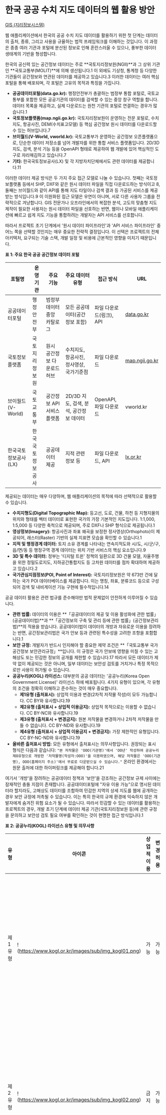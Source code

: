 # 한국 공공 수치 지도 데이터의 웹 활용 방안
[GIS (지리정보시스템)](./index.md)


웹 애플리케이션에서 한국의 공공 수치 지도 데이터를 활용하기 위한 첫 단계는 데이터의 출처, 종류, 그리고 사용을 규율하는 법적 프레임워크를 이해하는 것입니다. 이 과정은 종종 여러 기관과 포털에 분산된 정보로 인해 혼란스러울 수 있으나, 풍부한 데이터 생태계의 기반을 형성합니다.


한국의 공신력 있는 공간정보 데이터는 주로 **국토지리정보원(NGII)**과 그 상위 기관인 **국토교통부(MOLIT)**에 의해 생산됩니다.1 이 외에도 기상청, 통계청 등 다양한 기관들이 공간정보와 연관된 데이터를 제공하고 있습니다.3 이러한 데이터는 여러 핵심 포털을 통해 배포되며, 각 포털은 고유의 목적과 특징을 가집니다.

- **공공데이터포털(data.go.kr):** 행정안전부가 총괄하는 범정부 통합 포털로, 국토교통부를 포함한 모든 공공기관의 데이터를 검색할 수 있는 중앙 창구 역할을 합니다. 데이터 목록을 제공하고, 실제 다운로드는 원천 기관의 포털로 연결하는 경우가 많습니다.1
- **국토정보플랫폼(map.ngii.go.kr):** 국토지리정보원이 운영하는 전문 포털로, 수치지도, 항공사진, DEM(수치표고모델) 등 핵심 공간정보 원시 데이터를 다운로드할 수 있는 허브입니다.7
- **브이월드(V-World, vworld.kr):** 국토교통부가 운영하는 공간정보 오픈플랫폼으로, 단순한 데이터 저장소를 넘어 개발자를 위한 통합 서비스 플랫폼입니다. 2D/3D 지도, 검색, 분석 기능 등을 OpenAPI 형태로 제공하여 웹 개발에 있어 핵심적인 도구로 자리매김하고 있습니다.7
- **기타:** 한국국토정보공사(LX) 및 각 지방자치단체에서도 관련 데이터를 제공합니다.11

이러한 데이터 제공 방식은 두 가지 주요 접근 모델로 나눌 수 있습니다. 첫째는 국토정보플랫폼 등에서 SHP, DXF와 같은 원시 데이터 파일을 직접 다운로드하는 방식이고 8, 둘째는 브이월드와 같이 API를 통해 지도 타일이나 검색 결과 등 가공된 서비스를 제공받는 방식입니다.9 이 이원화된 접근 모델은 우연이 아니며, 서로 다른 사용자 그룹을 전략적으로 겨냥합니다. GIS 전문가나 오프라인에서의 복잡한 분석, 고도의 맞춤형 지도 제작이 필요한 사용자는 원시 데이터 파일을 선호하는 반면, 웹이나 모바일 애플리케이션에 빠르고 쉽게 지도 기능을 통합하려는 개발자는 API 서비스를 선호합니다.

따라서 프로젝트 초기 단계에서 '원시 데이터 파이프라인'과 'API 서비스 파이프라인' 중 어느 쪽을 선택할 것인지는 매우 중요한 전략적 결정입니다. 이 선택은 프로젝트의 전체 아키텍처, 요구되는 기술 스택, 개발 일정 및 비용에 근본적인 영향을 미치기 때문입니다.

**표 1: 주요 한국 공공 공간정보 데이터 포털**

| 포털명               | 운영 기관        | 주요 기능                   | 주요 데이터 유형                         | 접근 방식                | URL                                     |
| -------------------- | ---------------- | --------------------------- | ---------------------------------------- | ------------------------ | --------------------------------------- |
| 공공데이터포털       | 행정안전부       | 범정부 데이터 중앙 카탈로그 | 모든 공공데이터(공간정보 포함)           | 파일 다운로드(링크), API | [data.go.kr](https://www.data.go.kr)    |
| 국토정보플랫폼       | 국토지리정보원   | 원시 공간정보 다운로드 허브 | 수치지도, 항공사진, 정사영상, 국가기준점 | 파일 다운로드            | [map.ngii.go.kr](http://map.ngii.go.kr) |
| 브이월드(V-World)    | 국토교통부       | 공간정보 API 서비스 플랫폼  | 2D/3D 지도, 검색, 분석, 공간정보 데이터  | OpenAPI, 파일 다운로드   | vworld.kr                               |
| 한국국토정보공사(LX) | 한국국토정보공사 | 공공데이터 제공             | 지적 관련 정보 등                        | 파일 다운로드, API       | [lx.or.kr](https://www.lx.or.kr)        |


제공되는 데이터는 매우 다양하며, 웹 애플리케이션의 목적에 따라 선택적으로 활용할 수 있습니다.

- **수치지형도(Digital Topographic Map):** 등고선, 도로, 건물, 하천 등 지형지물의 위치와 형태를 벡터 데이터로 표현한 국가의 가장 기본적인 지도입니다. 1:1,000, 1:5,000 등 다양한 축척으로 제공되며, 주로 DXF나 SHP 형식으로 제공됩니다.1
- **영상정보(Imagery):** 항공사진과 좌표 왜곡을 보정한 정사영상(Orthophoto)이 제공되어, 래스터(Raster) 기반의 실제 지표면 모습을 확인할 수 있습니다.1
- **지적 및 행정경계 데이터:** 토지 소유 경계를 나타내는 연속지적도와 시/도, 시/군/구, 읍/면/동 등 행정구역 경계 데이터는 위치 기반 서비스의 핵심 요소입니다.9
- **3D 및 특수 데이터:** 정부는 '디지털 트윈' 정책의 일환으로 3D 건물 모델, 자율주행을 위한 정밀도로지도, 지하공간통합지도 등 고차원 데이터를 점차 확대하여 제공하고 있습니다.2
- **국가관심지점정보(POI, Point of Interest):** 국토지리정보원은 약 673만 건에 달하는 국가 POI 데이터베이스를 제공합니다. 이는 명칭, 좌표, 분류코드 등으로 구성되어 검색 및 내비게이션 기능 구현에 필수적입니다.14


공공 데이터 활용은 관련 법규를 준수해야만 법적 문제없이 안전하게 이루어질 수 있습니다.

- **관련 법률:** 데이터의 이용은 **「공공데이터의 제공 및 이용 활성화에 관한 법률」(공공데이터법)**과 **「공간정보의 구축 및 관리 등에 관한 법률」(공간정보관리법)**의 적용을 받습니다. 공공데이터법이 데이터의 개방과 자유로운 이용을 장려하는 반면, 공간정보관리법은 국가 안보 등과 관련된 특수성을 고려한 조항을 포함합니다.1
- **보안 규정:** 개발자가 반드시 인지해야 할 중요한 제약 조건은 **「국토교통부 국가공간정보 보안관리규정」**입니다. 이 규정은 국가 안보에 영향을 미칠 수 있는 고해상도 또는 민감한 정보의 공개를 제한할 수 있습니다.17 따라서 모든 데이터가 제약 없이 제공되는 것은 아니며, 일부 데이터는 보안성 검토를 거치거나 특정 목적으로만 사용이 허가될 수 있습니다.
- **공공누리(KOGL) 라이선스:** 대부분의 공공 데이터는 '공공누리(Korea Open Government License)' 라이선스 하에 배포됩니다. 4가지 유형이 있으며, 각 유형의 조건을 정확히 이해하고 준수하는 것이 매우 중요합니다.
  - **제1유형 (출처표시):** 상업적 이용과 변경(2차적 저작물 작성)이 모두 가능합니다. CC BY와 유사합니다.19
  - **제2유형 (출처표시 + 상업적 이용금지):** 상업적 목적으로는 이용할 수 없습니다. CC BY-NC와 유사합니다.19
  - **제3유형 (출처표시 + 변경금지):** 원본 저작물을 변경하거나 2차적 저작물을 만들 수 없습니다. CC BY-ND와 유사합니다.19
  - **제4유형 (출처표시 + 상업적 이용금지 + 변경금지):** 가장 제한적인 유형입니다. CC BY-NC-ND와 유사합니다.19
- **올바른 출처표시 방법:** 모든 유형에서 출처표시는 의무사항입니다. 권장되는 표시 형식은 다음과 같습니다: `"본 저작물은 'OOO(기관명)'에서 'OO년' 작성하여 공공누리 제O유형으로 개방한 '저작물명(작성자:OOO)'을 이용하였으며, 해당 저작물은 'OOO(기관명), OOO(홈페이지 주소)'에서 무료로 다운받으실 수 있습니다."` 온라인 환경에서는 원문 출처에 대한 하이퍼링크를 제공해야 합니다.21

여기서 '개방'을 장려하는 공공데이터 정책과 '보안'을 강조하는 공간정보 규제 사이에는 잠재적인 충돌 지점이 존재합니다. 공공데이터포털에 "자유 이용 가능"으로 명시된 데이터라 할지라도, 고해상도 데이터를 조합하여 민감한 지역의 상세 지도를 웹에 공개하는 경우 보안 규정에 저촉될 수 있습니다. 이는 특히 한국의 규제 환경에 익숙하지 않은 개발자에게 숨겨진 위험 요소가 될 수 있습니다. 따라서 민감할 수 있는 데이터를 활용하는 프로젝트의 경우, 개발 초기 단계에 데이터 제공 기관(국토지리정보원 등)에 관련 규정을 문의하고 보안성 검토 필요 여부를 확인하는 것이 현명한 접근 방식입니다.1

**표 2: 공공누리(KOGL) 라이선스 유형 및 의무사항**

| 유형    | 아이콘                                              | 상업적 이용 | 변경 허용 | 핵심 의무                         | 출처표시 예시                                                |
| ------- | --------------------------------------------------- | ----------- | --------- | --------------------------------- | ------------------------------------------------------------ |
| 제1유형 | !(https://www.kogl.or.kr/images/sub/img_kogl01.png) | 가능        | 가능      | 출처표시                          | "본 저작물은 '국토교통부'에서 '2023년' 작성하여 공공누리 제1유형으로 개방한 '수치지형도'를 이용하였으며..." |
| 제2유형 | !(https://www.kogl.or.kr/images/sub/img_kogl02.png) | 금지        | 가능      | 출처표시, 비상업적 이용           | "본 저작물은 '국토교통부'에서 '2023년' 작성하여 공공누리 제2유형으로 개방한 '수치지형도'를 이용하였으며..." |
| 제3유형 | !(https://www.kogl.or.kr/images/sub/img_kogl03.png) | 가능        | 금지      | 출처표시, 변경금지                | "본 저작물은 '국토교통부'에서 '2023년' 작성하여 공공누리 제3유형으로 개방한 '수치지형도'를 이용하였으며..." |
| 제4유형 | !(https://www.kogl.or.kr/images/sub/img_kogl04.png) | 금지        | 금지      | 출처표시, 비상업적 이용, 변경금지 | "본 저작물은 '국토교통부'에서 '2023년' 작성하여 공공누리 제4유형으로 개방한 '수치지형도'를 이용하였으며..." |


원시 공공 데이터를 웹 환경에서 사용하기 위해서는 반드시 기술적인 데이터 처리 과정을 거쳐야 합니다. 이 장에서는 이론적 개념부터 실제 도구를 사용한 작업 흐름까지, 필수적인 데이터 처리 단계를 상세히 설명합니다.


- **데이터 형식(Data Formats):** 앞서 언급했듯이, 원본 데이터는 주로 GIS/CAD 전용 형식인 **SHP**나 **DXF**로 제공됩니다.12 현대적인 웹 매핑 환경에서 목표로 하는 형식은 자바스크립트 환경에 네이티브한 텍스트 기반 형식인 

  **GeoJSON**입니다. 더 나아가 고성능 애플리케이션에서는 이 GeoJSON을 기반으로 **벡터 타일(Vector Tiles)**(예: MBTiles, PMTiles 형식)을 생성합니다.24

- **좌표 참조 시스템(CRS, Coordinate Reference System):** 이는 웹 지도 개발에서 가장 중요하고 숙달해야 할 기술적 개념입니다.

  - **원본 좌표계:** 한국의 공공 데이터는 대부분 횡단 메르카토르(TM, Transverse Mercator) 도법과 GRS80 타원체를 기반으로 하는 투영 좌표계를 사용합니다. **EPSG:5186**(Korea 2000 / Central Belt 2010), **EPSG:5179**(UTM-K) 등이 대표적이며, 이 좌표계들은 특정 원점으로부터 미터(meter) 단위로 거리를 측정합니다.27
  - **목표 좌표계:** 웹 매핑의 전 세계 표준은 지리 좌표계인 **WGS84 (EPSG:4326)**입니다. 이 시스템은 위도(latitude)와 경도(longitude)를 도(degree) 단위로 사용합니다.30

이 두 좌표계의 차이는 초보 개발자들이 흔히 빠지는 치명적인 함정을 만듭니다. 한국 좌표계의 X, Y 좌표(예: X=200000, Y=500000)는 미터 단위의 거리 값이지만, 이를 위도/경도 값으로 착각하고 그대로 사용하는 것입니다. 예를 들어, 개발자가 SHP 파일을 GeoJSON으로 변환했을 때, 파일 내 좌표는 여전히 `   `과 같이 원본 좌표계로 남아있을 수 있습니다. 이 GeoJSON을 WGS84 좌표를 기대하는 Leaflet이나 OpenLayers 같은 라이브러리에 로드하면, 라이브러리는 이 값을 `경도=200000`, `위도=500000`으로 해석합니다. 이는 유효한 위경도 범위를 한참 벗어나는 값이므로, 데이터는 지도에 전혀 표시되지 않거나 아프리카 연안의 (0,0) 지점 같은 엉뚱한 곳에 나타나게 됩니다.

결론적으로, 한 좌표계에서 다른 좌표계로 좌표를 변환하는 **재투영(Reprojection)** 과정은 선택이 아닌 **필수적인** 단계입니다. 이 과정을 누락하면 이후의 모든 작업이 의미를 잃게 되므로, 반드시 거쳐야 합니다.


이 절에서는 데이터 변환 및 재투영을 위한 실용적이고 단계적인 가이드를 제공합니다.


QGIS는 시각적 확인과 변환 작업에 이상적인 강력한 오픈소스 데스크톱 GIS 프로그램입니다.

1. SHP 파일을 QGIS에 로드합니다. 이때 `.shp`, `.shx`, `.dbf`, `.prj` 등 관련 파일들이 모두 같은 폴더에 있어야 합니다.24
2. QGIS는 보통 `.prj` 파일을 통해 원본 좌표계를 자동으로 인식합니다. 레이어 속성에서 이를 확인합니다.
3. 레이어 목록에서 해당 레이어를 우클릭한 후 "내보내기(Export)" > "객체를 다른 이름으로 저장(Save Features As...)"을 선택합니다.
4. 대화상자에서 포맷을 "GeoJSON"으로 설정합니다.
5. 가장 중요한 단계로, "좌표계(CRS)" 드롭다운 메뉴에서 **"EPSG:4326 - WGS 84"**를 선택합니다.
6. 파일을 저장하면 재투영된 GeoJSON 파일이 생성됩니다.24

이 방식은 직관적이고 시각적이어서 일회성 변환이나 데이터 탐색에 유리하지만, 자동화된 파이프라인을 구축하기에는 적합하지 않습니다.


GDAL(Geospatial Data Abstraction Library)과 그 벡터 처리 구성요소인 OGR은 공간정보 데이터 변환을 위한 산업 표준 커맨드 라인 도구입니다. 핵심 유틸리티는 `ogr2ogr`입니다.

- **핵심 명령어:**

  ```Bash
  ogr2ogr -f GeoJSON -t_srs EPSG:4326 output.geojson input.shp
  ```
  
- **명령어 분석:**

  - `ogr2ogr`: 변환 유틸리티를 호출합니다.34
  - `-f GeoJSON`: 출력 포맷을 GeoJSON으로 지정합니다.34
  - `-t_srs EPSG:4326`: **목표 좌표 참조 시스템(target SRS)**을 지정하여 데이터를 WGS84로 재투영합니다. 이 부분이 가장 중요합니다.34
  - `output.geojson`: 생성될 결과 파일명입니다.
  - `input.shp`: 원본 SHP 파일명입니다.

이 방식은 학습 곡선이 가파르지만, 스크립트화가 가능하여 대용량 파일을 처리하거나 자동화된 데이터 처리 파이프라인을 구축하는 데 필수적입니다.

**표 4: 데이터 변환 도구 비교**

| 도구          | 유형    | 주요 특징                                            | 사용 편의성 | 최적 사용 사례                                       |
| ------------- | ------- | ---------------------------------------------------- | ----------- | ---------------------------------------------------- |
| QGIS          | GUI     | 시각적 인터페이스, 다양한 분석 기능, 플러그인 생태계 | 높음        | 데이터 탐색, 시각화, 일회성 수동 변환 24             |
| GDAL/OGR2OGR  | CLI     | 강력한 변환 기능, 스크립트화 가능, 다양한 포맷 지원  | 낮음        | 자동화된 배치 처리, 대용량 데이터 변환, 서버 환경 34 |
| Mapshaper     | Web/CLI | 빠른 도형 단순화, 위상 보존, 대화형 인터페이스       | 중간        | 파일 용량 축소, 웹 기반의 빠른 변환 및 미리보기 36   |
| 온라인 변환기 | Web     | 설치 불필요, 간단한 파일 변환                        | 매우 높음   | 작고 민감하지 않은 데이터의 빠른 변환 33             |


- **문제점:** 고해상도의 원시 공간정보 데이터는 수백만 개의 정점(vertex)을 포함할 수 있어 파일 크기가 매우 큽니다. 수백 메가바이트(MB) 혹은 기가바이트(GB)에 달하는 GeoJSON 파일을 웹 브라우저에 직접 로드하면 브라우저가 멈추거나 충돌하게 됩니다.38
- **해결책:** **도형 단순화(Geometric Simplification)** 또는 일반화(Generalization) 기법을 사용합니다. 이는 폴리곤이나 라인의 본질적인 형태는 유지하면서 정점의 수를 줄이는 과정입니다.
- **도구:**
  - **Mapshaper:** 도형 단순화를 위한 최고의 도구 중 하나로, 웹 앱과 커맨드 라인 유틸리티로 모두 제공됩니다. 시각적으로 우수한 Visvalingam-Whyatt 같은 알고리즘을 사용합니다.36
  - **QGIS:** "벡터" > "도형 도구" > "단순화" 메뉴를 통해 내장된 단순화 기능을 제공합니다.24
  - **Tippecanoe:** 벡터 타일 생성 과정에서 동적으로 단순화 옵션을 적용할 수 있습니다 (예: `--simplification=10`).40

단순화는 일회성 작업이 아닙니다. 최적의 단순화 수준은 지도의 축척(zoom level)에 따라 달라집니다. 전 세계를 보여주는 지도(zoom level 0)에서는 국가 경계가 매우 단순해야 하지만, 특정 거리를 보여주는 지도(zoom level 16)에서는 매우 상세한 데이터가 필요합니다. 이는 하나의 거대하고 상세한 파일을 로드하는 대신, 현재 화면에 맞는 작고 미리 단순화된 데이터 조각(타일)을 로드하는 벡터 타일의 핵심 원리와 직결됩니다.39 따라서 단순화는 단순히 파일 크기를 줄이는 기술을 넘어, 다중 축척을 지원하는 고성능 웹 지도를 가능하게 하는 근본적인 개념이며, 4장에서 다룰 벡터 타일로 넘어가는 개념적 다리 역할을 합니다.


이 장에서는 처리된 데이터를 소비하여 상호작용 가능한 웹 지도 애플리케이션을 구축하는 클라이언트 측 기술에 초점을 맞춥니다.


브이월드는 정부가 공간정보를 서비스 형태로 제공하기 위해 운영하는 대표 플랫폼입니다. OpenLayers를 기반으로 구축되었으며, 포괄적인 API 스위트를 제공합니다.9

- **API 키 발급:** 모든 브이월드 API를 사용하려면 브이월드 개발자 포털에서 회원가입 후 인증키를 발급받아야 합니다.43

- **주요 API 카테고리:**

  - **2D 지도 API:** WMTS(Web Map Tile Service)와 같은 표준을 통해 위성, 일반, 하이브리드 등 타일 형태의 배경지도를 제공합니다. 이는 모든 지도의 기초가 됩니다.44 핵심 URL 구조는 `http://api.vworld.kr/req/wmts/1.0.0/{key}/{layer}/{tileMatrix}/{tileRow}/{tileCol}.{tileType}` 형태를 띱니다.

  - **검색 API (지오코딩):** 주소(도로명, 지번)를 좌표(X, Y)로 변환하거나, 좌표를 주소로 변환(역지오코딩)하는 기능을 제공합니다. 검색 기능 구현에 필수적입니다.47

  - **데이터 API (WMS/WFS):** 연속지적도와 같은 벡터 데이터 레이어에 WMS(Web Map Service), WFS(Web Feature Service) 표준을 통해 직접 접근할 수 있게 해줍니다. 이를 통해 동적인 데이터 중첩(overlay)이 가능합니다.48

  - **3D 및 분석 API:** 브이월드는 디지털 트윈 정책에 발맞춰 3D 지도와 건물 가시권, 경사도 분석, 시뮬레이션 등 고급 분석 기능을 적극적으로 확충하고 있습니다.9

브이월드의 API는 두 가지 방식으로 활용될 수 있습니다. 첫째, 브이월드의 배경지도와 데이터 레이어만을 사용하여 모든 것을 해결하는 '올인원 솔루션'으로 사용하는 것입니다.42 둘째, 브이월드에서는 배경지도만 가져오고, 그 위에 2장에서 설명한 '원시 데이터 파이프라인'을 통해 직접 가공한 데이터(GeoJSON 또는 벡터 타일)를 중첩시키는 '보완적 서비스'로 사용하는 것입니다.

이는 개발자에게 유연성을 제공하지만, 동시에 아키텍처의 복잡성을 증가시킬 수 있습니다. 따라서 프로젝트의 요구사항에 따라 적절한 아키텍처를 선택하는 것이 중요합니다. 간단한 애플리케이션은 전적으로 브이월드 API에 의존하는 것이 효율적일 수 있으며, 고도로 맞춤화된 데이터 시각화가 필요한 경우에는 후자의 하이브리드 접근 방식이 더 적합할 것입니다.


자바스크립트 매핑 라이브러리의 선택은 프론트엔드 아키텍처의 핵심 결정 사항입니다. 대표적인 오픈소스 라이브러리는 Leaflet, OpenLayers, 그리고 Mapbox GL JS(현재는 MapLibre GL JS로 분기)입니다.

- **Leaflet:** 가볍고, 단순하며, 모바일 친화적인 라이브러리로 방대한 플러그인 생태계를 자랑합니다. 래스터 타일과 간단한 벡터 오버레이를 사용하는 직관적인 지도에 매우 적합하지만, "완전한 기능을 갖춘 웹 기반 GIS를 지향하지는 않습니다".52
- **OpenLayers:** "브라우저 안의 GIS"라 불릴 만큼 강력하고 기능이 풍부한 라이브러리입니다. 다양한 좌표계와 WMS, WFS 같은 OGC 표준을 내장 지원합니다. Leaflet보다 복잡하지만, 까다로운 GIS 애플리케이션을 구축하는 데 더 많은 기능을 제공합니다. 브이월드 API 자체가 OpenLayers 기반이므로, 브이월드 중심의 프로젝트와 궁합이 잘 맞습니다.13
- **Mapbox GL JS / MapLibre GL JS:** WebGL을 사용하여 벡터 타일을 렌더링하는 데 특화되어 있습니다. 타의 추종을 불허하는 지도 스타일링 유연성과 부드러운 상호작용 경험을 제공합니다. Mapbox GL JS v2부터는 상용 라이선스로 변경되어, 많은 신규 프로젝트에서는 오픈소스 포크인 **MapLibre GL JS**를 선호하는 추세입니다.54

**표 3: 웹 매핑 라이브러리 비교**

| 라이브러리         | 핵심 철학       | 사용 편의성 | 주요 강점                                           | 주요 약점                                         | 벡터 타일 지원     | 최적 사용 사례                             |
| ------------------ | --------------- | ----------- | --------------------------------------------------- | ------------------------------------------------- | ------------------ | ------------------------------------------ |
| **Leaflet**        | "단순함"        | 매우 높음   | 가벼움, 방대한 플러그인, 빠른 학습 곡선             | 핵심 기능 제한적, 복잡한 GIS 기능은 플러그인 의존 | 플러그인 통해 가능 | 간단한 지도, 모바일 웹, 빠른 프로토타이핑  |
| **OpenLayers**     | "강력함"        | 중간        | 다양한 좌표계/OGC 표준 내장 지원, 풍부한 기능       | 상대적으로 무겁고 복잡함, 가파른 학습 곡선        | 네이티브 지원      | 복잡한 GIS 기능이 필요한 전문 애플리케이션 |
| **MapLibre GL JS** | "성능과 스타일" | 중간        | WebGL 기반 고성능 벡터 타일 렌더링, 유연한 스타일링 | 래스터 타일 기능 제한적, Leaflet보다 복잡         | 핵심 기능          | 고도로 상호작용적이고 미려한 벡터 지도     |


지금까지 논의된 개념들을 종합하여 일반적인 웹 지도 애플리케이션의 참조 아키텍처를 제시할 수 있습니다.

1. **데이터 소스:** 국토지리정보원, 국토교통부 포털에서 원시 데이터(SHP 등)를 획득합니다.
2. **처리 계층 (서버):** GDAL/OGR2OGR과 Mapshaper/Tippecanoe를 사용한 스크립트 파이프라인을 구축하여 데이터를 변환, 재투영, 단순화, 타일링합니다.
3. **데이터 저장소:** 결과물인 GeoJSON 또는 MBTiles/PMTiles 파일을 파일 서버나 Amazon S3와 같은 클라우드 스토리지에 저장합니다.
4. **서비스 계층 (서버):** 정적 타일 파일을 제공하는 간단한 웹 서버나, 동적으로 타일을 제공하는 타일 서버(예: `tileserver-gl`)를 운영합니다.
5. **클라이언트 계층 (브라우저):** 웹 매핑 라이브러리(Leaflet, OpenLayers, MapLibre 등)를 사용하여 브이월드에서 배경지도를 가져오고, 자체 서비스 계층에서 주제도 데이터를 가져와 중첩하여 사용자에게 보여줍니다.


이 장에서는 기본을 넘어 대용량 데이터의 성능 최적화와 이 분야의 미래를 형성할 정책적 맥락에 대해 심도 있게 다룹니다.


- **문제의 재조명:** 38에서 지적했듯이, 크고 복잡한 GeoJSON 파일을 웹에서 시각화하는 것은 현실적으로 불가능합니다. 이에 대한 해결책이 바로 벡터 타일입니다.

- **벡터 타일이란?** 서버에서 미리 렌더링된 지도 이미지(래스터 타일)를 전송하는 대신, 기하학적 데이터 자체를 작은 사각형 타일 단위로 패키징한 것입니다. 렌더링은 클라이언트(브라우저)에서 직접 수행되므로, 동적인 스타일 변경, 회전, 부드러운 확대/축소가 가능해집니다.25

- **Tippecanoe 워크플로우:**

  1. **입력:** 하나 이상의 GeoJSON 파일 (EPSG:4326으로 재투영된 상태).

  2. **도구:** Mapbox/Felt에서 개발한 커맨드 라인 유틸리티 Tippecanoe.25

  3. **명령어 예시:**

     ```Bash
     tippecanoe -o output.mbtiles -Z5 -z12 --force input.geojson
     ```
     
  4. **명령어 분석:**

     - `-o output.mbtiles`: 결과 파일을 지정합니다. MBTiles는 모든 타일을 담고 있는 SQLite 데이터베이스 형식입니다.58 최근에는 클라우드 스토리지에 최적화된 단일 파일 형식인 PMTiles도 대안으로 주목받고 있습니다.25
     - `-Z5 -z12`: 타일을 생성할 최소(minzoom) 및 최대(maxzoom) 축척 레벨을 지정합니다.41
     - `--force`: 기존 출력 파일이 있으면 덮어씁니다.57
     - Tippecanoe는 이 외에도 단순화, 속성 처리, 레이어 병합 등 다양한 옵션을 제공합니다.26
  
- **벡터 타일 서비스:** 생성된 MBTiles 파일은 `tileserver-gl`과 같은 타일 서버를 통해 서비스하거나, 타일을 개별 파일로 추출하여 정적 웹 서버에서 제공할 수 있습니다.40

전국의 모든 건물, 모든 도로와 같은 대규모 벡터 데이터를 웹에서 보여주고자 하는 애플리케이션에게 벡터 타일 파이프라인은 '고급' 또는 '선택' 사항이 아닙니다. 이는 수용 가능한 성능을 달성하기 위한 유일하고 필연적인 경로입니다. 래스터 타일보다 파일 크기가 작고, 클라이언트 측에서 스타일링이 가능하며, 상호작용성이 뛰어나기 때문에 25, 대규모 공공 데이터를 활용하려는 개발자는 프로젝트 초기부터 벡터 타일 기반의 아키텍처를 설계하는 것이 강력히 권장됩니다.


- **개념:** '디지털 트윈 국토'는 국토 전체를 가상의 3D 공간에 복제하는 것을 목표로 하는 정부의 핵심 이니셔티브입니다. 이 디지털 트윈은 공간정보에 실시간 사물인터넷(IoT) 센서 데이터, 행정 기록, 시뮬레이션 기능 등을 통합하여 도시 계획, 재난 관리, 도심항공교통(UAM), 로봇과 같은 신산업 분야에서 고도의 분석, 예측, 의사결정을 가능하게 합니다.18
- **브이월드에 미치는 영향:** 브이월드는 이 비전을 실현하는 중앙 플랫폼입니다. 더 많은 3D 데이터, 강화된 시뮬레이션 및 분석 기능, 대용량 데이터를 처리하기 위한 클라우드 네이티브 아키텍처로 적극적인 고도화가 진행 중입니다.9
- **데이터 가용성에 미치는 영향:** 이 이니셔티브는 고품질의 표준화된 3D 공간정보(건물, 지형 등)의 생산과 공개를 촉진하고, 실시간 교통, 기상 등 다양한 이종 데이터의 통합을 가속화하고 있습니다.16

디지털 트윈 이니셔티브는 정부의 역할이 정적인 데이터 파일을 제공하는 '데이터 제공자'에서, 정교하고 동적인 서비스를 제공하는 '서비스형 플랫폼(PaaS, Platform-as-a-Service)'으로 전환되고 있음을 시사합니다. 과거에는 원시 데이터를 제공하는 데 그쳤다면, 이제는 브이월드라는 '작업장'과 API, 시뮬레이션이라는 '도구'를 함께 제공하여 개발자가 더 높은 가치를 창출할 수 있도록 지원하는 방향으로 나아가고 있습니다. 따라서 개발자들은 미래의 가장 가치 있는 '데이터'가 다운로드 가능한 파일이 아닌, 브이월드 플랫폼을 통해 접근 가능한 API 서비스와 분석 결과물이 될 것임을 예측하고, 이러한 플랫폼 서비스를 활용하는 방향으로 장기적인 전략을 수립해야 합니다.


**공간정보산업진흥원**이 제시한 기술 로드맵은 이 분야의 미래 방향성을 명확히 보여줍니다.

- **핵심 R&D 분야:**
  - **AI 기반 자동화:** 인공지능을 활용한 3D 데이터 자동 생성, 변화 탐지, 품질 관리 기술.62
  - **차세대 플랫폼:** 실시간 데이터와 시뮬레이션을 처리할 수 있는 개방형 클라우드 기반 플랫폼 구축.62
  - **데이터 융합:** 공간정보, 행정, IoT, BIM 등 이종 데이터를 자동으로 연계하고 융합하는 기술.18
  - **고정밀 측위:** 자율주행 시스템 지원을 위해 실내외 위치 정확도를 센티미터 수준으로 향상시키는 기술.18

이러한 로드맵은 디지털 트윈 이니셔티브의 경향을 뒷받침하며, 미래의 공간정보가 더욱 자동화되고, 통합적이며, 실시간성과 정밀성을 갖추게 될 것임을 예고합니다.



본 보고서는 한국의 공공 수치 지도 데이터를 웹에서 활용하는 과정에서 마주하는 주요 과제(분산된 포털, 필수적인 좌표계 변환, 대용량 데이터 처리)와 기회(풍부한 데이터, 강력한 브이월드 플랫폼, 디지털 트윈을 통한 정부의 강력한 지원)를 분석했습니다. 성공적인 웹 애플리케이션 개발을 위해서는 이러한 특성을 이해하고 체계적인 기술 파이프라인을 구축하는 것이 중요합니다.


1. **파이프라인을 현명하게 선택하라:** 프로젝트 초기에 '원시 데이터 파이프라인'의 유연성이 필요한지, 'API 서비스 파이프라인'의 신속성을 활용할 수 있는지 명확히 평가해야 합니다. 본문에서 제시된 참조 아키텍처를 가이드로 삼으십시오.
2. **좌표계 변환을 마스터하라:** 좌표계 재투영(EPSG:51XX -->> EPSG:4326)을 가장 중요하고 선행되어야 할 기술적 단계로 간주해야 합니다. 신뢰성 있고 스크립트화 가능한 변환을 위해 GDAL/OGR2OGR 사용을 적극 권장합니다.
3. **확장성을 위해 벡터 타일을 채택하라:** 크고 복잡한 벡터 데이터셋을 시각화하는 모든 애플리케이션은 초기 설계부터 벡터 타일 워크플로우를 중심으로 아키텍처를 구성해야 합니다. 타일 생성에는 Tippecanoe를, 고성능 렌더링에는 MapLibre GL JS를 사용하는 것이 현재의 표준입니다.
4. **라이선스를 엄격히 준수하라:** 사용하는 모든 데이터셋의 공공누리(KOGL) 유형을 면밀히 확인하고, 법적 문제를 피하기 위해 요구되는 출처표시 의무를 정확하게 이행해야 합니다.
5. **디지털 트윈의 흐름에 맞춰라:** 브이월드 플랫폼의 진화 과정을 지속적으로 주시해야 합니다. 가장 중요한 혁신이 일어날 분야인 만큼, 향후 브이월드의 고급 3D 및 분석 API와의 통합을 염두에 두고 애플리케이션을 계획하십시오.


1. 공공데이터 개방 - 국토지리정보원, accessed July 6, 2025, https://www.ngii.go.kr/kor/content.do?sq=77
2. 알림 - 국토교통부 데이터 통합 채널, accessed July 6, 2025, https://data.molit.go.kr/support/system-org/41
3. 기상청 API허브, accessed July 6, 2025, https://apihub.kma.go.kr/
4. 공공데이터제공목록 | 공공데이터개방 | 정보공개 - 통계청, accessed July 6, 2025, https://kostat.go.kr/menu.es?mid=a10106020000
5. 공공데이터포털, accessed July 6, 2025, https://www.data.go.kr/
6. 공공데이터제공 | 공공데이터개방 | 정보공개 - 통계청, accessed July 6, 2025, https://kostat.go.kr/menu.es?mid=a10106010000
7. 공간정보 - 국토교통부 네트워크에 오신 것을 환영합니다., accessed July 6, 2025, https://www.molit.go.kr/network/network.jsp?a=3&b=1
8. 국토정보플랫폼 - 국토지리정보원, accessed July 6, 2025, https://www.ngii.go.kr/kor/content.do?sq=237
9. 7월 1일부터 브이월드 2단계 고도화 서비스 : 스마트시티 종합포털 ..., accessed July 6, 2025, [https://smartcity.go.kr/2024/07/01/7%EC%9B%94-1%EC%9D%BC%EB%B6%80%ED%84%B0-%EB%B8%8C%EC%9D%B4%EC%9B%94%EB%93%9C-2%EB%8B%A8%EA%B3%84-%EA%B3%A0%EB%8F%84%ED%99%94-%EC%84%9C%EB%B9%84%EC%8A%A4/](https://smartcity.go.kr/2024/07/01/7월-1일부터-브이월드-2단계-고도화-서비스/)
10. 브이월드는 대국민 지도서비스 입니다. - 공간정보산업진흥원, accessed July 6, 2025, http://www.spacen.or.kr/vworld_mgm/business_info.do
11. 공공데이터제공 - LX 한국국토정보공사, accessed July 6, 2025, https://www.lx.or.kr/kor/sub07_05.do
12. 국토교통부_수치지형도_20180420 | 공공데이터포털, accessed July 6, 2025, https://www.data.go.kr/data/3049889/fileData.do?recommendDataYn=Y
13. 국토교통부_2D 지도 API - 공공데이터포털, accessed July 6, 2025, https://www.data.go.kr/data/3052419/openapi.do?recommendDataYn=Y
14. 인터넷 지도 (바로e맵) - 국토지리정보원, accessed July 6, 2025, https://www.ngii.go.kr/kor/content.do?sq=208
15. PublicDataReader/assets/docs/vworld/VworldData.md at main - GitHub, accessed July 6, 2025, https://github.com/WooilJeong/PublicDataReader/blob/main/assets/docs/vworld/VworldData.md
16. '25년, 5,800억 원 규모 공간정보 정책사업 "공간정보 인공지능(AI) 적용, 트윈국토 조기실현" : 스마트시티 종합포털 - SMART CITY KOREA, accessed July 6, 2025, [https://smartcity.go.kr/2025/05/02/25%EB%85%84-5800%EC%96%B5-%EC%9B%90-%EA%B7%9C%EB%AA%A8-%EA%B3%B5%EA%B0%84%EC%A0%95%EB%B3%B4-%EC%A0%95%EC%B1%85%EC%82%AC%EC%97%85-%EA%B3%B5%EA%B0%84%EC%A0%95%EB%B3%B4-%EC%9D%B8/](https://smartcity.go.kr/2025/05/02/25년-5800억-원-규모-공간정보-정책사업-공간정보-인/)
17. 국토지리정보원 공간정보 공급 규정, accessed July 6, 2025, https://www.ngii.go.kr/other/file_down.do?sq=65915
18. 국가 디지털트윈 구축으로 디지털플랫폼 정부 실현한다 - KDI 경제교육, accessed July 6, 2025, https://eiec.kdi.re.kr/policy/callDownload.do?num=239959&filenum=1&dtime=20241101170443
19. 공공누리 유형 안내 - 한국저작권위원회, accessed July 6, 2025, https://www.copyright.or.kr/gov/nuri/guide/index.do
20. 공공누리 - 나무위키, accessed July 6, 2025, [https://namu.wiki/w/%EA%B3%B5%EA%B3%B5%EB%88%84%EB%A6%AC](https://namu.wiki/w/공공누리)
21. 제1유형 및 조건 < 공공누리유형안내 < 공공누리 < 정보공개 - 보건복지부, accessed July 6, 2025, https://www.mohw.go.kr/menu.es?mid=a10103020100
22. 교육부 > 정보/법령 > 공공누리 > 공공누리 유형안내, accessed July 6, 2025, https://www.moe.go.kr/sub/infoRenewal.do?page=040604&m=041102&s=moe
23. 정책소통 - 홍보물 - 콘텐츠/저작권/미디어 - 저작권의 모든 것 - 궁금한 사항을 알아보자 - 공공누리 | 문화체육관광부, accessed July 6, 2025, https://www.mcst.go.kr/kor/s_policy/copyright/question/question17.jsp
24. QGIS로 shp파일을 geoJson으로 변경하기, accessed July 6, 2025, [https://iron-jin.tistory.com/entry/QGIS%EB%A1%9C-shp%ED%8C%8C%EC%9D%BC%EC%9D%84-geoJson%EC%9C%BC%EB%A1%9C-%EB%B3%80%EA%B2%BD%ED%95%98%EA%B8%B0](https://iron-jin.tistory.com/entry/QGIS로-shp파일을-geoJson으로-변경하기)
25. Creating Vector PMTiles with Tippecanoe | bert, accessed July 6, 2025, https://bertt.wordpress.com/2023/01/06/creating-vector-pmtiles-with-tippecanoe/
26. Custom vector tiles from GeoJSON or Shapefile - OpenMapTiles, accessed July 6, 2025, https://openmaptiles.org/docs/generate/custom-vector-from-shapefile-geojson/
27. 국가공간정보통합체계 - 국토교통부, accessed July 6, 2025, [https://www.molit.go.kr/LCMS/DWN.jsp?fold=law&fileName=%EA%B5%AD%EA%B0%80%EA%B3%B5%EA%B0%84%EC%A0%95%EB%B3%B4%ED%86%B5%ED%95%A9%EC%B2%B4%EA%B3%84_%EC%9A%B4%EC%98%81%EC%A7%80%EC%B9%A8_%EA%B0%9C%EC%A0%95.hwp](https://www.molit.go.kr/LCMS/DWN.jsp?fold=law&fileName=국가공간정보통합체계_운영지침_개정.hwp)
28. 한국 주요 좌표계 EPSG코드 및 proj4 인자 정리 - OSGeo 한국어지부, accessed July 6, 2025, https://www.osgeo.kr/17
29. [QGIS] 대용량 데이터 분석 시 작업속도 향상을 위한 공간인덱스 생성법, accessed July 6, 2025, https://xhaqhdl.tistory.com/37
30. 대한민국 법정구역 SHP 파일을 GeoJSON으로 변환하기 - 코딩하는 인사팀 - 티스토리, accessed July 6, 2025, [https://jgws.tistory.com/entry/%EB%8C%80%ED%95%9C%EB%AF%BC%EA%B5%AD-%EB%B2%95%EC%A0%95%EA%B5%AC%EC%97%AD-SHP-%ED%8C%8C%EC%9D%BC%EC%9D%84-GeoJSON%EC%9C%BC%EB%A1%9C-%EB%B3%80%ED%99%98%ED%95%98%EA%B8%B0](https://jgws.tistory.com/entry/대한민국-법정구역-SHP-파일을-GeoJSON으로-변환하기)
31. [Openlayers 2] utm-k(EPSG:5179)에서 EPSG:4326로 좌표변환하기 - 신입사원 현재의 개발일기, accessed July 6, 2025, https://webdiv-diary.tistory.com/2
32. [지도 데이터 시각화] Part 1. Geo Data 와 Python - 하나씩 점을 찍어 나가며 - 티스토리, accessed July 6, 2025, https://dailyheumsi.tistory.com/141
33. [공간데이터분석] shp 파일을 geojson 파일로 변환하기 - velog, accessed July 6, 2025, [https://velog.io/@s0young/%EA%B3%B5%EA%B0%84%EB%8D%B0%EC%9D%B4%ED%84%B0%EB%B6%84%EC%84%9D-shp-%ED%8C%8C%EC%9D%BC%EC%9D%84-geojson-%ED%8C%8C%EC%9D%BC%EB%A1%9C-%EB%B3%80%ED%99%98%ED%95%98%EA%B8%B0](https://velog.io/@s0young/공간데이터분석-shp-파일을-geojson-파일로-변환하기)
34. Ogr2ogr Basics Cheat Sheet - July 6, 2025 - Mapscaping.com, accessed July 6, 2025, https://mapscaping.com/ogr2ogr-basics-cheat-sheet/
35. Using ogr2ogr to convert data between GeoJSON, PostGIS and Shapefile - morphocode, accessed July 6, 2025, https://morphocode.com/using-ogr2ogr-convert-data-formats-geojson-postgis-esri-geodatabase-shapefiles/
36. 대한민국 행정구역(SHP) GeoJSON 으로 변환하는 법 - Life is a Beautiful Sport, accessed July 6, 2025, https://park9eon.com/how-to-convert-to-korea-shp-geojson/
37. Shapefile에서GeoJSON변환기, accessed July 6, 2025, https://products.aspose.app/gis/ko/conversion/shapefile-to-geojson
38. [지도 데이터 시각화] Part 3. Mapbox로 지도 데이터 시각화하기 - 하나씩 점을 찍어 나가며, accessed July 6, 2025, https://dailyheumsi.tistory.com/143
39. 벡터 타일 1 : 웹에서 대용량 공간 데이터 시각화하기 - VW LAB, accessed July 6, 2025, https://www.vw-lab.com/117
40. itsleeds/VectorTiles: Making Vector Tiles for Pleasure and Profit - GitHub, accessed July 6, 2025, https://github.com/ITSLeeds/VectorTiles
41. Creating vector tiles | Blog | OS - Ordnance Survey, accessed July 6, 2025, https://www.ordnancesurvey.co.uk/blog/creating-your-own-vector-tiles
42. IngIeoAndSpare/Vworld_example: 브이월드 예제 파일들을 ... - GitHub, accessed July 6, 2025, https://github.com/IngIeoAndSpare/Vworld_example
43. QGIS 실전 플러그인 개발 - (1) Vworld 검색 API 인증키 발급, accessed July 6, 2025, https://foss4g.tistory.com/2059
44. OpenLayers를 여행하는 개발자를 위한 안내서 - 11. VWorld 맵 만들기, accessed July 6, 2025, https://blog.itcode.dev/projects/2022/03/21/gis-guide-for-programmer-11
45. QGIS 3.4에서 Vworld 지도서비스 이용하기, accessed July 6, 2025, https://foss4g.tistory.com/1295
46. 국토교통부_3D모바일 API - 공공데이터포털, accessed July 6, 2025, https://www.data.go.kr/data/15140370/openapi.do?recommendDataYn=Y
47. vWorld.kr의 Open API를 이용한 Geocoding - EGTools - 티스토리, accessed July 6, 2025, https://egtools.tistory.com/entry/vWorldGeocoding
48. [2021 브이월드 Tech Day 세미나] 「V-World」 2D/3D 오픈API 활용 가이드ㆍ모델 소개, accessed July 6, 2025, https://www.youtube.com/watch?v=WCv49zdYm8o
49. [OpenLayers] WMS API 호출 with Vworld - 만태인억태인조태인 - 티스토리, accessed July 6, 2025, https://just-joat.tistory.com/11
50. 공간정보 오픈플랫폼 '브이월드'... 3단계 서비스 시작 - 매일건설신문, accessed July 6, 2025, http://www.mcnews.co.kr/83241
51. 지도 API 활용 - 2D 지도(기본지도로드) - 봉삼네, accessed July 6, 2025, https://rrbong515.tistory.com/35
52. Comparing Mapbox, Leaflet, and OpenLayers - Bac Ha Software ..., accessed July 6, 2025, https://bachasoftware.com/blog/insights-2/comparing-mapbox-openlayers-and-leaflet-30
53. Is it just me or is Leaflet in fact more user-friendly and more stable than both OpenLayers and MapLibre GL JS? : r/gis - Reddit, accessed July 6, 2025, https://www.reddit.com/r/gis/comments/17p3ovf/is_it_just_me_or_is_leaflet_in_fact_more/
54. [Library] 지도 관련 라이브러리 Leaflet.js - Bryce, accessed July 6, 2025, https://bryceyangs.github.io/study/2021/04/04/Library-Leaflet/
55. Map libraries popularity: Leaflet vs MapLibre GL vs OpenLayers - Geoapify, accessed July 6, 2025, https://www.geoapify.com/map-libraries-comparison-leaflet-vs-maplibre-gl-vs-openlayers-trends-and-statistics/
56. Detailed Comparison of MapLibre, Leaflet, and OpenLayers Contribution Growth - Medium, accessed July 6, 2025, https://medium.com/@limeira.felipe94/detailed-comparison-of-maplibre-leaflet-and-openlayers-contribution-growth-2d52cef235b2
57. mapbox/tippecanoe: Build vector tilesets from large collections of GeoJSON features. - GitHub, accessed July 6, 2025, https://github.com/mapbox/tippecanoe
58. Using Tippecanoe, Tileserver GL , and Leaflet to serve scale-independent (and really cool looking) Raster (or vector) tiles at higher level zooms | by Kenneth Chambers | Medium, accessed July 6, 2025, https://medium.com/@kennethchambers/using-tippecanoe-tileserver-gl-and-leaflet-to-serve-scale-independent-and-really-cool-looking-751368d821c7
59. 국토부, 디지털 트윈국토+AI로 예측설계 정책 구현 - 커넥트 데일리, accessed July 6, 2025, https://m.i-eumnews.net/a.html?uid=745&sc=sc1
60. 가상국토 구현을 위한 디지털트윈 정책방향 | 우수보고서 소개 | 연구원소식, accessed July 6, 2025, https://www.krihs.re.kr/issue/excellentView.do?seq=34778
61. 디지털 트윈국토 표준화한다 ... 건물/교통 등 데이터 연계한 국가표준 제정 - 보도자료 - 상세보기, accessed July 6, 2025, https://www.molit.go.kr/USR/NEWS/m_71/dtl.jsp?lcmspage=1&id=95090310
62. 4차 산업혁명시대 핵심 인프라, '공간정보' 기술개발 청사진 그린다 - 국토교통부, accessed July 6, 2025, [https://www.molit.go.kr/LCMS/DWN.jsp?fold=koreaNews/mobile/file&fileName=240903%28%EC%A1%B0%EA%B0%84%29_%EA%B3%B5%EA%B0%84%EC%A0%95%EB%B3%B4_%EA%B8%B0%EC%88%A0%EA%B0%9C%EB%B0%9C_%EC%B2%AD%EC%82%AC%EC%A7%84_%EA%B7%B8%EB%A6%B0%EB%8B%A4%28%EA%B5%AD%ED%86%A0%EC%A0%95%EB%B3%B4%EC%A0%95%EC%B1%85%EA%B3%BC%29.pdf](https://www.molit.go.kr/LCMS/DWN.jsp?fold=koreaNews/mobile/file&fileName=240903(조간)_공간정보_기술개발_청사진_그린다(국토정보정책과).pdf)
63. 국토부, '제2차 공간정보 기술개발 중장기 로드맵' 공청회 연다 - 매일건설신문, accessed July 6, 2025, http://www.mcnews.co.kr/82134
64. 제3차 공간정보산업 진흥 기본계획, accessed July 6, 2025, [https://www.spacein.kr/data/bbs/239/%EC%A0%9C3%EC%B0%A8%EA%B3%B5%EA%B0%84%EC%A0%95%EB%B3%B4%EC%82%B0%EC%97%85%EC%A7%84%ED%9D%A5%EA%B8%B0%EB%B3%B8%EA%B3%84%ED%9A%8D('21~'25).pdf](https://www.spacein.kr/data/bbs/239/제3차공간정보산업진흥기본계획('21~'25).pdf)